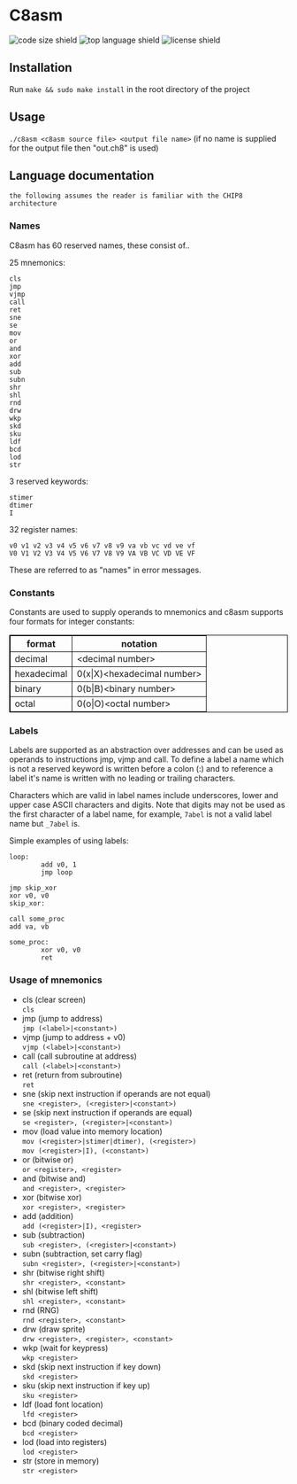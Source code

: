 # C8asm
![code size shield](https://img.shields.io/github/languages/code-size/c99zealot/c8asm?style=plastic)
![top language shield](https://img.shields.io/github/languages/top/c99zealot/c8asm?label=C&style=plastic)
![license shield](https://img.shields.io/github/license/c99zealot/c8asm?style=plastic)

## Installation
Run `make && sudo make install` in the root directory of the project

## Usage
`./c8asm <c8asm source file> <output file name>` (if no name is supplied for the output file then "out.ch8" is used)

## Language documentation
`the following assumes the reader is familiar with the CHIP8 architecture`

### Names
C8asm has 60 reserved names, these consist of..

25 mnemonics:
```
cls
jmp
vjmp
call
ret
sne
se
mov
or
and
xor
add
sub
subn
shr
shl
rnd
drw
wkp
skd
sku
ldf
bcd
lod
str
```

3 reserved keywords:
```
stimer
dtimer
I
```

32 register names:
```
v0 v1 v2 v3 v4 v5 v6 v7 v8 v9 va vb vc vd ve vf
V0 V1 V2 V3 V4 V5 V6 V7 V8 V9 VA VB VC VD VE VF
```

These are referred to as "names" in error messages.

### Constants
Constants are used to supply operands to mnemonics and c8asm supports four formats for integer constants:

<table style="width:100%;border:1px solid black">
        <tr>
                <th style="border:1px solid black">format</th>
                <th style="border:1px solid black">notation</th>
        </tr>
        <tr>
                <td style="border:1px solid black">decimal</td>
                <td style="border:1px solid black">&ltdecimal number&gt</td>
        </tr>
        <tr>
                <td style="border:1px solid black">hexadecimal</td>
                <td style="border:1px solid black">0(x|X)&lthexadecimal number&gt</td>
        </tr>
        <tr>
                <td style="border:1px solid black">binary</td>
                <td style="border:1px solid black">0(b|B)&ltbinary number&gt</td>
        </tr>
        <tr>
                <td style="border:1px solid black">octal</td>
                <td style="border:1px solid black">0(o|O)&ltoctal number&gt</td>
        </tr>
</table>

### Labels
Labels are supported as an abstraction over addresses and can be used as operands to instructions jmp, vjmp and call.
To define a label a name which is not a reserved keyword is written before a colon (:) and to reference a label it's
name is written with no leading or trailing characters.

Characters which are valid in label names include underscores, lower and upper case ASCII characters and digits. Note
that digits may not be used as the first character of a label name, for example, `7abel` is not a valid label name but
`_7abel` is.

Simple examples of using labels:
```
loop:
        add v0, 1
        jmp loop
```
```
jmp skip_xor
xor v0, v0
skip_xor:
```
```
call some_proc
add va, vb

some_proc:
        xor v0, v0
        ret
```

### Usage of mnemonics
- cls (clear screen)<br>
        `cls`
- jmp  (jump to address)<br>
        `jmp (<label>|<constant>)`
- vjmp (jump to address + v0)<br>
        `vjmp (<label>|<constant>)`
- call (call subroutine at address)<br>
        `call (<label>|<constant>)`
- ret  (return from subroutine)<br>
        `ret`
- sne  (skip next instruction if operands are not equal)<br>
        `sne <register>, (<register>|<constant>)`
- se   (skip next instruction if operands are equal)<br>
        `se <register>, (<register>|<constant>)`
- mov  (load value into memory location)<br>
        `mov (<register>|stimer|dtimer), (<register>)`<br>
        `mov (<register>|I), (<constant>)`
- or   (bitwise or)<br>
        `or <register>, <register>`
- and  (bitwise and)<br>
        `and <register>, <register>`
- xor  (bitwise xor)<br>
        `xor <register>, <register>`
- add  (addition)<br>
        `add (<register>|I), <register>`
- sub  (subtraction)<br>
        `sub <register>, (<register>|<constant>)`
- subn (subtraction, set carry flag)<br>
        `subn <register>, (<register>|<constant>)`
- shr  (bitwise right shift)<br>
        `shr <register>, <constant>`
- shl  (bitwise left shift)<br>
        `shl <register>, <constant>`
- rnd  (RNG)<br>
        `rnd <register>, <constant>`
- drw  (draw sprite)<br>
        `drw <register>, <register>, <constant>`
- wkp  (wait for keypress)<br>
        `wkp <register>`
- skd  (skip next instruction if key down)<br>
        `skd <register>`
- sku  (skip next instruction if key up)<br>
        `sku <register>`
- ldf  (load font location)<br>
        `lfd <register>`
- bcd  (binary coded decimal)<br>
        `bcd <register>`
- lod  (load into registers)<br>
        `lod <register>`
- str  (store in memory)<br>
        `str <register>`
